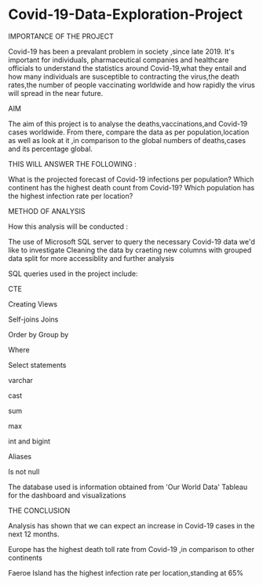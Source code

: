 # Covid-19-Data-Exploration-Project

IMPORTANCE OF THE PROJECT

Covid-19 has been a prevalant problem in society ,since late 2019. It's important for individuals, pharmaceutical companies and healthcare officials to understand
the statistics around Covid-19,what they entail and how many individuals are susceptible to contracting the virus,the death rates,the number of people vaccinating
worldwide and how rapidly the virus will spread in the near future.

AIM

The aim of this project is to analyse the deaths,vaccinations,and Covid-19 cases worldwide. From there, compare the data as per population,location as well as
look at it ,in comparison to the global numbers of deaths,cases and its percentage global.

THIS WILL ANSWER THE FOLLOWING :

What is the projected forecast of Covid-19 infections per population?
Which continent has the highest death count from Covid-19?
Which population has the highest infection rate per location?



METHOD OF ANALYSIS


How this analysis will be conducted :

The use of Microsoft SQL server to query the necessary Covid-19 data we'd like to investigate
Cleaning the data by craeting new columns with grouped data split for more accessiblity and further analysis

SQL queries used in the project include:


CTE

Creating Views

Self-joins
Joins

Order by
Group by

Where 

Select statements

varchar

cast

sum

max

int and bigint

Aliases 


Is not null


The database used is information obtained from 'Our World Data'
Tableau for the dashboard and visualizations


THE CONCLUSION

Analysis has shown that we can expect an increase in Covid-19 cases in the next 12 months.

Europe has the highest death toll rate from Covid-19 ,in comparison to other continents 

Faeroe Island has the highest infection rate per location,standing at 65%
